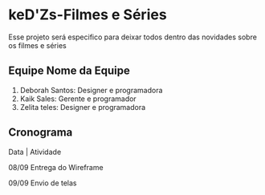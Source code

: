 # keD'Zs-Filmes e Séries
Esse projeto será especifico para deixar todos dentro das novidades sobre os filmes e séries


## Equipe Nome da Equipe
1. Deborah Santos: Designer e programadora
2. Kaik Sales: Gerente e programador
3. Zelita teles: Designer e programadora


## Cronograma
Data | Atividade

08/09	Entrega do Wireframe

09/09	Envio de telas

